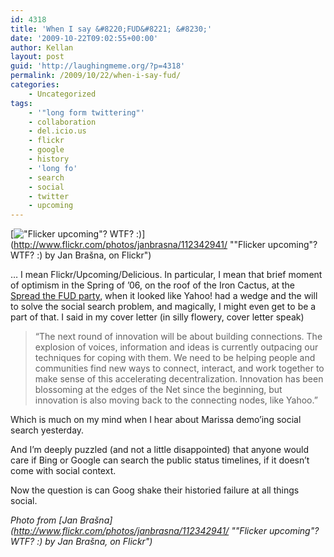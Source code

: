 ```yaml
---
id: 4318
title: 'When I say &#8220;FUD&#8221; &#8230;'
date: '2009-10-22T09:02:55+00:00'
author: Kellan
layout: post
guid: 'http://laughingmeme.org/?p=4318'
permalink: /2009/10/22/when-i-say-fud/
categories:
    - Uncategorized
tags:
    - '"long form twittering"'
    - collaboration
    - del.icio.us
    - flickr
    - google
    - history
    - 'long fo'
    - search
    - social
    - twitter
    - upcoming
---
```


[!["Flicker upcoming"? WTF? :)](http://farm1.static.flickr.com/43/112342941_cb37d1b62f.jpg)](http://www.flickr.com/photos/janbrasna/112342941/ ""Flicker upcoming"? WTF? :) by Jan Brašna, on Flickr")

… I mean Flickr/Upcoming/Delicious. In particular, I mean that brief moment of optimism in the Spring of ’06, on the roof of the Iron Cactus, at the [Spread the FUD party](http://blog.flickr.net/en/2006/02/24/spread-the-fud-party-with-flickr-upcomingorg-and-delicious/), when it looked like Yahoo! had a wedge and the will to solve the social search problem, and magically, I might even get to be a part of that. I said in my cover letter (in silly flowery, cover letter speak)

> “The next round of innovation will be about building connections. The explosion of voices, information and ideas is currently outpacing our techniques for coping with them. We need to be helping people and communities find new ways to connect, interact, and work together to make sense of this accelerating decentralization. Innovation has been blossoming at the edges of the Net since the beginning, but innovation is also moving back to the connecting nodes, like Yahoo.”

Which is much on my mind when I hear about Marissa demo’ing social search yesterday.

And I’m deeply puzzled (and not a little disappointed) that anyone would care if Bing or Google can search the public status timelines, if it doesn’t come with social context.

Now the question is can Goog shake their historied failure at all things social.

*Photo from [Jan Brašna](http://www.flickr.com/photos/janbrasna/112342941/ ""Flicker upcoming"? WTF? :) by Jan Brašna, on Flickr")*